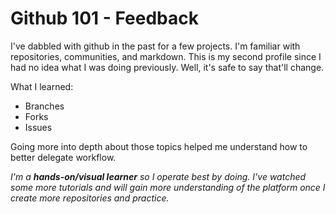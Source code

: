 # Github 101 - Feedback

I've dabbled with github in the past for a few projects. I'm familiar with repositories, communities, and markdown. This is my second profile since I had no idea what I was doing previously. Well, it's safe to say that'll change. 

What I learned:
* Branches
* Forks
* Issues 

Going more into depth about those topics helped me understand how to better delegate workflow.

_I'm a **hands-on/visual learner** so I operate best by doing. I've watched some more tutorials and will gain more understanding of the platform once I create more repositories and practice._